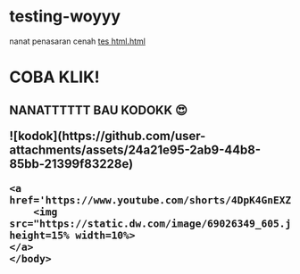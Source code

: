 # testing-woyyy
nanat penasaran cenah
[tes html.html](https://github.com/user-attachments/files/22753525/tes.html.html)
<html>
	<head>
		<title>ini cuma nge tes</title>
	</head>
	<body>
	<p> <h1> COBA KLIK! </h1>
	    <h2> NANATTTTTT BAU KODOKK 😍 </p>![kodok](https://github.com/user-attachments/assets/24a21e95-2ab9-44b8-85bb-21399f83228e)

	<a href='https://www.youtube.com/shorts/4DpK4GnEXZg'> 
		<img src="https://static.dw.com/image/69026349_605.jpg" height=15% width=10%> 
	</a>
	</body>
</html>
